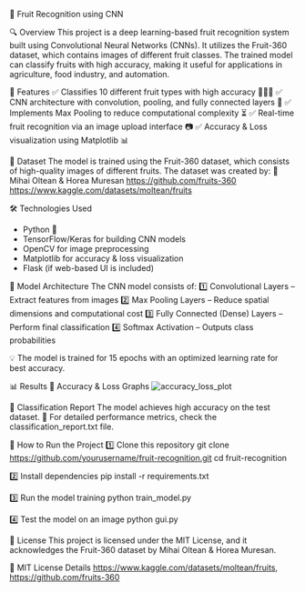 🍓 Fruit Recognition using CNN

🔍 Overview
This project is a deep learning-based fruit recognition system built using Convolutional Neural Networks (CNNs). It utilizes the Fruit-360 dataset, which contains images of different fruit classes. The trained model can classify fruits with high accuracy, making it useful for applications in agriculture, food industry, and automation.

📌 Features
✅ Classifies 10 different fruit types with high accuracy 🍏🍊🍓
✅ CNN architecture with convolution, pooling, and fully connected layers 🧠
✅ Implements Max Pooling to reduce computational complexity ⏳
✅ Real-time fruit recognition via an image upload interface 📷
✅ Accuracy & Loss visualization using Matplotlib 📊

📂 Dataset
The model is trained using the Fruit-360 dataset, which consists of high-quality images of different fruits. The dataset was created by:
📌 Mihai Oltean & Horea Muresan
https://github.com/fruits-360
https://www.kaggle.com/datasets/moltean/fruits

🛠 Technologies Used
- Python 🐍
- TensorFlow/Keras for building CNN models
- OpenCV for image preprocessing
- Matplotlib for accuracy & loss visualization
- Flask (if web-based UI is included)

📖 Model Architecture
The CNN model consists of:
1️⃣ Convolutional Layers – Extract features from images
2️⃣ Max Pooling Layers – Reduce spatial dimensions and computational cost
3️⃣ Fully Connected (Dense) Layers – Perform final classification
4️⃣ Softmax Activation – Outputs class probabilities

💡 The model is trained for 15 epochs with an optimized learning rate for best accuracy.


📊 Results
🔹 Accuracy & Loss Graphs
![accuracy_loss_plot](https://github.com/user-attachments/assets/49edd512-35fe-41ba-83fd-e83cc8a83246)


📜 Classification Report
The model achieves high accuracy on the test dataset.
📌 For detailed performance metrics, check the classification_report.txt file.



🚀 How to Run the Project
1️⃣ Clone this repository
git clone https://github.com/yourusername/fruit-recognition.git
cd fruit-recognition

2️⃣ Install dependencies
pip install -r requirements.txt

3️⃣ Run the model training
python train_model.py

4️⃣ Test the model on an image
python gui.py


📜 License
This project is licensed under the MIT License, and it acknowledges the Fruit-360 dataset by Mihai Oltean & Horea Muresan.

🔗 MIT License Details https://www.kaggle.com/datasets/moltean/fruits, https://github.com/fruits-360
